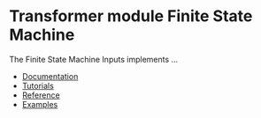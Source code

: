 # Transformer module Finite State Machine

The Finite State Machine Inputs implements ...


 - [Documentation](Documentation/README.md)
 - [Tutorials](Documentation/Tutorials.md)
 - [Reference](Documentation/Reference.md)
 - [Examples](Examples)